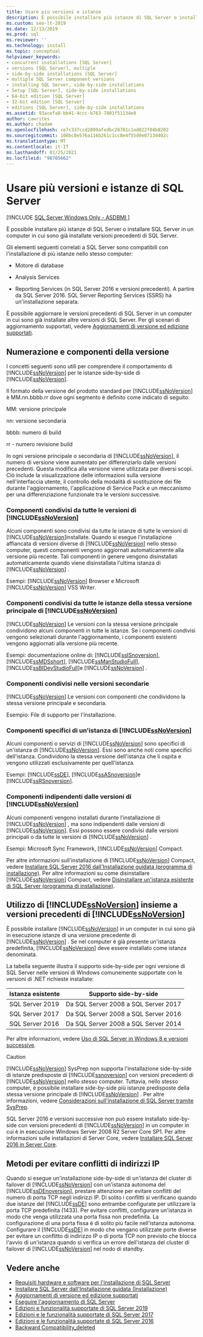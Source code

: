 ```yaml
---
title: Usare più versioni e istanze
description: È possibile installare più istanze di SQL Server o installare SQL Server in un computer in cui sono già installate versioni precedenti di SQL Server.
ms.custom: seo-lt-2019
ms.date: 12/13/2019
ms.prod: sql
ms.reviewer: ''
ms.technology: install
ms.topic: conceptual
helpviewer_keywords:
- concurrent installations [SQL Server]
- versions [SQL Server], multiple
- side-by-side installations [SQL Server]
- multiple SQL Server component versions
- installing SQL Server, side-by-side installations
- Setup [SQL Server], side-by-side installations
- 64-bit edition [SQL Server]
- 32-bit edition [SQL Server]
- editions [SQL Server], side-by-side installations
ms.assetid: 93acefa8-bb41-4ccc-b763-7801f51134e0
author: cawrites
ms.author: chadam
ms.openlocfilehash: ce7c337ccd2899afedbc28781c1ed822f04b8202
ms.sourcegitcommit: 108bc8e576a116b261c1cc8e4f55d0e0713d402c
ms.translationtype: MT
ms.contentlocale: it-IT
ms.lasthandoff: 01/25/2021
ms.locfileid: "98765662"
---
```

# <a name="work-with-multiple-versions-and-instances-of-sql-server"></a>Usare più versioni e istanze di SQL Server

[!INCLUDE [SQL Server Windows Only - ASDBMI ](../../includes/applies-to-version/sql-windows-only-asdbmi.md)]

È possibile installare più istanze di SQL Server o installare SQL Server in un computer in cui sono già installate versioni precedenti di SQL Server.

Gli elementi seguenti correlati a SQL Server sono compatibili con l'installazione di più istanze nello stesso computer:

- Motore di database

- Analysis Services

- Reporting Services (in SQL Server 2016 e versioni precedenti). A partire da SQL Server 2016. SQL Server Reporting Services (SSRS) ha un'installazione separata. 


È possibile aggiornare le versioni precedenti di SQL Server in un computer in cui sono già installate altre versioni di SQL Server. Per gli scenari di aggiornamento supportati, vedere [Aggiornamenti di versione ed edizione supportati](../../database-engine/install-windows/supported-version-and-edition-upgrades.md).
  
## <a name="version-components-and-numbering"></a>Numerazione e componenti della versione

 I concetti seguenti sono utili per comprendere il comportamento di [!INCLUDE[ssNoVersion](../../includes/ssnoversion-md.md)] per le istanze side-by-side di [!INCLUDE[ssNoVersion](../../includes/ssnoversion-md.md)].
  
 Il formato della versione del prodotto standard per [!INCLUDE[ssNoVersion](../../includes/ssnoversion-md.md)] è MM.nn.bbbb.rr dove ogni segmento è definito come indicato di seguito:
  
 MM: versione principale  
  
 nn: versione secondaria  
  
 bbbb: numero di build  
  
 rr - numero revisione build  
  
 In ogni versione principale o secondaria di [!INCLUDE[ssNoVersion](../../includes/ssnoversion-md.md)], il numero di versione viene aumentato per differenziarlo dalle versioni precedenti. Questa modifica alla versione viene utilizzata per diversi scopi. Ciò include la visualizzazione delle informazioni sulla versione nell'interfaccia utente, il controllo della modalità di sostituzione dei file durante l'aggiornamento, l'applicazione di Service Pack e un meccanismo per una differenziazione funzionale tra le versioni successive.
  
### <a name="components-shared-by-all-versions-of-ssnoversion"></a>Componenti condivisi da tutte le versioni di [!INCLUDE[ssNoVersion](../../includes/ssnoversion-md.md)]

 Alcuni componenti sono condivisi da tutte le istanze di tutte le versioni di [!INCLUDE[ssNoVersion](../../includes/ssnoversion-md.md)]installate. Quando si esegue l'installazione affiancata di versioni diverse di [!INCLUDE[ssNoVersion](../../includes/ssnoversion-md.md)] nello stesso computer, questi componenti vengono aggiornati automaticamente alla versione più recente. Tali componenti in genere vengono disinstallati automaticamente quando viene disinstallata l'ultima istanza di [!INCLUDE[ssNoVersion](../../includes/ssnoversion-md.md)] .
  
 Esempi: [!INCLUDE[ssNoVersion](../../includes/ssnoversion-md.md)] Browser e Microsoft [!INCLUDE[ssNoVersion](../../includes/ssnoversion-md.md)] VSS Writer.
  
### <a name="components-shared-across-all-instances-of-the-same-major-version-of-ssnoversion"></a>Componenti condivisi da tutte le istanze della stessa versione principale di [!INCLUDE[ssNoVersion](../../includes/ssnoversion-md.md)]

[!INCLUDE[ssNoVersion](../../includes/ssnoversion-md.md)] Le versioni con la stessa versione principale condividono alcuni componenti in tutte le istanze. Se i componenti condivisi vengono selezionati durante l'aggiornamento, i componenti esistenti vengono aggiornati alla versione più recente.
  
Esempi: documentazione online di: [!INCLUDE[ssISnoversion](../../includes/ssisnoversion-md.md)], [!INCLUDE[ssMDSshort](../../includes/ssmdsshort-md.md)], [!INCLUDE[ssManStudioFull](../../includes/ssmanstudiofull-md.md)], [!INCLUDE[ssBIDevStudioFull](../../includes/ssbidevstudiofull-md.md)]e [!INCLUDE[ssNoVersion](../../includes/ssnoversion-md.md)] .
  
### <a name="components-shared-across-minor-versions"></a>Componenti condivisi nelle versioni secondarie

[!INCLUDE[ssNoVersion](../../includes/ssnoversion-md.md)] Le versioni con componenti che condividono la stessa versione principale e secondaria.
  
Esempio: File di supporto per l'installazione.
  
### <a name="components-specific-to-an-instance-of-ssnoversion"></a>Componenti specifici di un'istanza di [!INCLUDE[ssNoVersion](../../includes/ssnoversion-md.md)]

Alcuni componenti o servizi di [!INCLUDE[ssNoVersion](../../includes/ssnoversion-md.md)] sono specifici di un'istanza di [!INCLUDE[ssNoVersion](../../includes/ssnoversion-md.md)]. Essi sono anche noti come specifici dell'istanza. Condividono la stessa versione dell'istanza che li ospita e vengono utilizzati esclusivamente per quell'istanza.
  
Esempi: [!INCLUDE[ssDE](../../includes/ssde-md.md)], [!INCLUDE[ssASnoversion](../../includes/ssasnoversion-md.md)]e [!INCLUDE[ssRSnoversion](../../includes/ssrsnoversion-md.md)].  
  
### <a name="components-that-are-independent-of-the-ssnoversion-versions"></a>Componenti indipendenti dalle versioni di [!INCLUDE[ssNoVersion](../../includes/ssnoversion-md.md)]

Alcuni componenti vengono installati durante l'installazione di [!INCLUDE[ssNoVersion](../../includes/ssnoversion-md.md)] , ma sono indipendenti dalle versioni di [!INCLUDE[ssNoVersion](../../includes/ssnoversion-md.md)]. Essi possono essere condivisi dalle versioni principali o da tutte le versioni di [!INCLUDE[ssNoVersion](../../includes/ssnoversion-md.md)] .  

Esempi: Microsoft Sync Framework, [!INCLUDE[ssNoVersion](../../includes/ssnoversion-md.md)] Compact.  
  
Per altre informazioni sull'installazione di [!INCLUDE[ssNoVersion](../../includes/ssnoversion-md.md)] Compact, vedere [Installare SQL Server 2016 dall'Installazione guidata &#40;programma di installazione&#41;](../../database-engine/install-windows/install-sql-server-from-the-installation-wizard-setup.md). Per altre informazioni su come disinstallare [!INCLUDE[ssNoVersion](../../includes/ssnoversion-md.md)] Compact, vedere [Disinstallare un'istanza esistente di SQL Server &#40;programma di installazione&#41;](../../sql-server/install/uninstall-an-existing-instance-of-sql-server-setup.md).  
  
## <a name="using-ssnoversion-side-by-side-with-previous-versions-of-ssnoversion"></a>Utilizzo di [!INCLUDE[ssNoVersion](../../includes/ssnoversion-md.md)] insieme a versioni precedenti di [!INCLUDE[ssNoVersion](../../includes/ssnoversion-md.md)]

È possibile installare [!INCLUDE[ssNoVersion](../../includes/ssnoversion-md.md)] in un computer in cui sono già in esecuzione istanze di una versione precedente di [!INCLUDE[ssNoVersion](../../includes/ssnoversion-md.md)] . Se nel computer è già presente un'istanza predefinita, [!INCLUDE[ssNoVersion](../../includes/ssnoversion-md.md)] deve essere installato come istanza denominata.  

La tabella seguente illustra il supporto side-by-side per ogni versione di SQL Server nelle versioni di Windows comunemente supportate con le versioni di .NET richieste installate:

| Istanza esistente | Supporto side-by-side| 
|-------------------|----------------------------|
| SQL Server 2019 | Da SQL Server 2008 a SQL Server 2017| 
| SQL Server 2017 | Da SQL Server 2008 a SQL Server 2016| 
| SQL Server 2016 | Da SQL Server 2008 a SQL Server 2014| 

Per altre informazioni, vedere [Uso di SQL Server in Windows 8 e versioni successive](https://support.microsoft.com/help/2681562/using-sql-server-in-windows-8-and-later-versions-of-windows-operating). 

  
> [!CAUTION]  
> [!INCLUDE[ssNoVersion](../../includes/ssnoversion-md.md)] SysPrep non supporta l'installazione side-by-side di istanze predisposte di [!INCLUDE[ssnoversion](../../includes/ssnoversion-md.md)] con versioni precedenti di [!INCLUDE[ssNoVersion](../../includes/ssnoversion-md.md)] nello stesso computer. Tuttavia, nello stesso computer, è possibile installare side-by-side più istanze predisposte della stessa versione principale di [!INCLUDE[ssNoVersion](../../includes/ssnoversion-md.md)] . Per altre informazioni, vedere [Considerazioni sull'installazione di SQL Server tramite SysPrep](../../database-engine/install-windows/considerations-for-installing-sql-server-using-sysprep.md).  
>
> SQL Server 2016 e versioni successive non può essere installato side-by-side con versioni precedenti di [!INCLUDE[ssNoVersion](../../includes/ssnoversion-md.md)] in un computer in cui è in esecuzione Windows Server 2008 R2 Server Core SP1. Per altre informazioni sulle installazioni di Server Core, vedere [Installare SQL Server 2016 in Server Core](../../database-engine/install-windows/install-sql-server-on-server-core.md).  
  


## <a name="preventing-ip-address-conflicts"></a>Metodi per evitare conflitti di indirizzi IP

Quando si esegue un'installazione side-by-side di un'istanza del cluster di failover di [!INCLUDE[ssNoVersion](../../includes/ssnoversion-md.md)] con un'istanza autonoma del [!INCLUDE[ssDEnoversion](../../includes/ssdenoversion-md.md)], prestare attenzione per evitare conflitti del numero di porta TCP negli indirizzi IP. Di solito i conflitti si verificano quando due istanze del [!INCLUDE[ssDE](../../includes/ssde-md.md)] sono entrambe configurate per utilizzare la porta TCP predefinita (1433). Per evitare conflitti, configurare un'istanza in modo che venga utilizzata una porta fissa non predefinita. La configurazione di una porta fissa è di solito più facile nell'istanza autonoma. Configurare il [!INCLUDE[ssDE](../../includes/ssde-md.md)] in modo che vengano utilizzate porte diverse per evitare un conflitto di indirizzo IP o di porta TCP non previsto che blocca l'avvio di un'istanza quando si verifica un errore dell'istanza del cluster di failover di [!INCLUDE[ssNoVersion](../../includes/ssnoversion-md.md)] nel nodo di standby.
  
## <a name="see-also"></a>Vedere anche

* [Requisiti hardware e software per l'installazione di SQL Server](../../sql-server/install/hardware-and-software-requirements-for-installing-sql-server.md)
* [Installare SQL Server dall'Installazione guidata &#40;Installazione&#41;](../../database-engine/install-windows/install-sql-server-from-the-installation-wizard-setup.md)
* [Aggiornamenti di versione ed edizione supportati](../../database-engine/install-windows/supported-version-and-edition-upgrades.md)
* [Eseguire l'aggiornamento di SQL Server](../../database-engine/install-windows/upgrade-sql-server.md)
* [Edizioni e funzionalità supportate di SQL Server 2019](../../sql-server/editions-and-components-of-sql-server-version-15.md) 
* [Edizioni e le funzionalità supportate di SQL Server 2017](../../sql-server/editions-and-components-of-sql-server-2017.md)
* [Edizioni e le funzionalità supportate di SQL Server 2016](../../sql-server/editions-and-components-of-sql-server-2016.md)
* [Backward Compatibility_deleted](/previous-versions/sql/sql-server-2016/cc280407(v=sql.130))